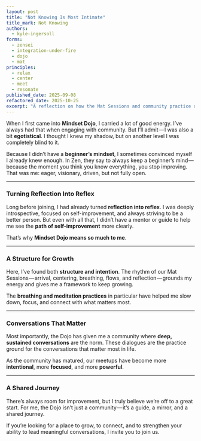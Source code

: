 ```yaml
---
layout: post
title: "Not Knowing Is Most Intimate"
title_mark: Not Knowing
authors: 
  - kyle-ingersoll
forms:
  - zensei
  - integration-under-fire
  - dojo
  - mat
principles:
  - relax
  - center
  - meet
  - resonate
published_date: 2025-09-08
refactored_date: 2025-10-25
excerpt: "A reflection on how the Mat Sessions and community practice of Mindset Dojo helped me transform ego-driven self-improvement into humble, fearless growth through beginner’s mind."
---
```


When I first came into **Mindset Dojo**, I carried a lot of good energy. I’ve always had that when engaging with community. But I’ll admit — I was also a bit **egotistical**. I thought I knew my shadow, but on another level I was completely blind to it.

Because I didn’t have a **beginner’s mindset**, I sometimes convinced myself I already knew enough. In Zen, they say to always keep a beginner’s mind — because the moment you think you know everything, you stop improving. That was me: eager, visionary, driven, but not fully open.

---

### Turning Reflection Into Reflex

Long before joining, I had already turned **reflection into reflex**. I was deeply introspective, focused on self-improvement, and always striving to be a better person. But even with all that, I didn’t have a mentor or guide to help me see the **path of self-improvement** more clearly.

That’s why **Mindset Dojo means so much to me**.

---

### A Structure for Growth

Here, I’ve found both **structure and intention**. The rhythm of our Mat Sessions — arrival, centering, breathing, flows, and reflection — grounds my energy and gives me a framework to keep growing.

The **breathing and meditation practices** in particular have helped me slow down, focus, and connect with what matters most.

---

### Conversations That Matter

Most importantly, the Dojo has given me a community where **deep, sustained conversations** are the norm. These dialogues are the practice ground for the conversations that matter most in life.

As the community has matured, our meetups have become more **intentional**, more **focused**, and more **powerful**.

---

### A Shared Journey

There’s always room for improvement, but I truly believe we’re off to a great start. For me, the Dojo isn’t just a community — it’s a guide, a mirror, and a shared journey.

If you’re looking for a place to grow, to connect, and to strengthen your ability to lead meaningful conversations, I invite you to join us.
